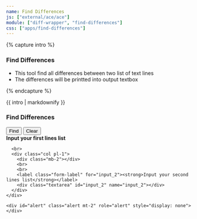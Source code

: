 ```yaml
---
name: Find Differences
js: ["external/ace/ace"]
module: ["diff-wrapper", "find-differences"]
css: ["apps/find-differences"]
---
```


{% capture intro %}
### Find Differences
<!-- separator -->
- This tool find all differences between two list of text lines
- The differences will be printted into output textbox
<!-- separator -->
{% endcapture %}

<div id="intro" class="tool-wrapper mb-4">
  {{ intro | markdownify }}
  <div id="alertIntro" class="alert mt-2" role="alert" style="display: none"></div>
</div>

<div class="tool-wrapper">
  <h3>Find Differences</h3>

  <div class="no-gutters mt-2">
    <div class="row">
      <div class="col pr-1">
        <button id="find" type="button" class="btn btn-outline-dark my-2">Find</button>
        <button id="clearDiff" type="button" class="btn btn-outline-dark my-2">Clear</button>
        <br>
        <label class="form-label" for="input_1"><strong>Input your first lines list</strong></label>
        <div class="textarea" id="input_1" name="input_1"></div>
      </div>

      <br>
      <div class="col pl-1">
        <div class="mb-2"></div>
        <br>
        <br>
        <label class="form-label" for="input_2"><strong>Input your second lines list</strong></label>
        <div class="textarea" id="input_2" name="input_2"></div>
      </div>
    </div>

    <div id="alert" class="alert mt-2" role="alert" style="display: none"></div>
  </div>
</div>

